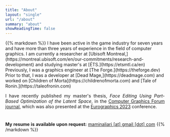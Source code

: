 ```yaml
---
title: "About"
layout: "single"
url: "/about"
summary: "about"
showReadingTime: false
---
```


<span style="text-align: justify;">
{{% markdown %}}
I have been active in the game industry for seven years and have more than three years of experience in the field of computer graphics.
I am currently a researcher at [Ubisoft Montreal,](https://montreal.ubisoft.com/en/our-commitments/research-and-development)
and studying master's at [ÉTS.](https://etsmtl.ca/en)
Previously, I was a graphics engineer at [The Forge.](https://theforge.dev)
Prior to that, I was a developer at [Dead Mage,](https://deadmage.com)
and worked on [Children of Morta](https://childrenofmorta.com) and [Tale of Ronin.](https://taleofronin.com) 


I have recently published my master's thesis, _Face Editing Using Part-Based Optimization of the Latent Space_,
in the [Computer Graphics Forum journal,](https://diglib.eg.org/handle/10.1111/cgf14760)
which was also presented at the [Eurographics 2023](https://eg2023.saarland-informatics-campus.de/full-program) conference.

#

**My resume is available upon request:** [maminaliari [at] gmail [dot] com](mailto:maminaliari@gmail.com)
{{% /markdown %}}
</span>
